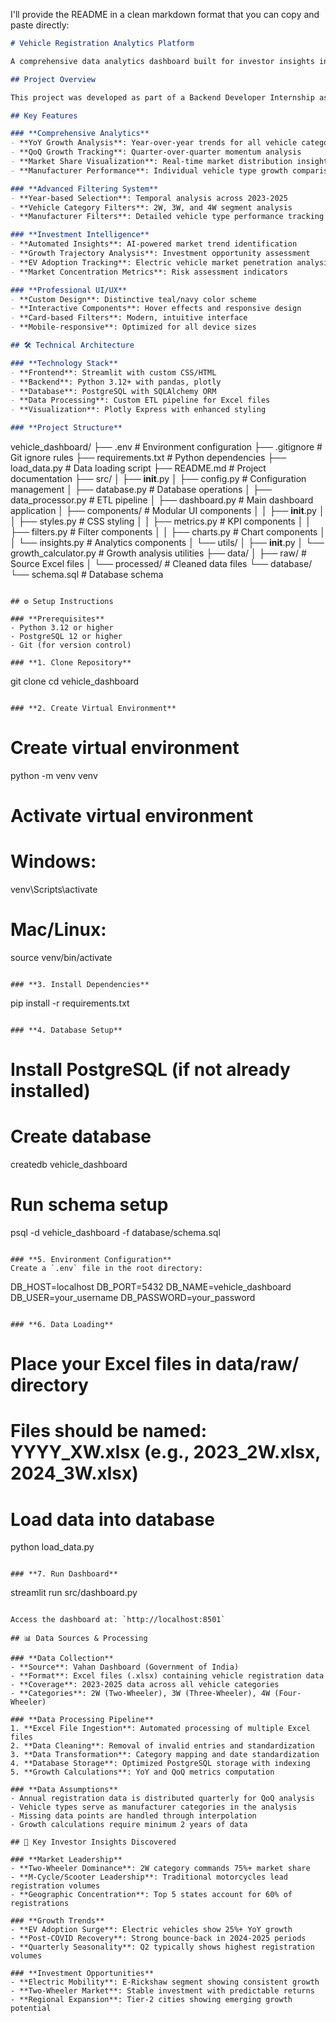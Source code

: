 I'll provide the README in a clean markdown format that you can copy and paste directly:

```markdown
# Vehicle Registration Analytics Platform

A comprehensive data analytics dashboard built for investor insights into India's vehicle registration market. This platform processes Vahan Dashboard data to provide year-over-year (YoY) and quarter-over-quarter (QoQ) growth analysis across vehicle categories and manufacturers.

## Project Overview

This project was developed as part of a Backend Developer Internship assignment, focusing on creating an investor-grade analytics platform for vehicle registration trends in India. The dashboard provides actionable insights for investment decision-making in the automotive sector.

## Key Features

### **Comprehensive Analytics**
- **YoY Growth Analysis**: Year-over-year trends for all vehicle categories (2W/3W/4W)
- **QoQ Growth Tracking**: Quarter-over-quarter momentum analysis
- **Market Share Visualization**: Real-time market distribution insights
- **Manufacturer Performance**: Individual vehicle type growth comparison

### **Advanced Filtering System**
- **Year-based Selection**: Temporal analysis across 2023-2025
- **Vehicle Category Filters**: 2W, 3W, and 4W segment analysis
- **Manufacturer Filters**: Detailed vehicle type performance tracking

### **Investment Intelligence**
- **Automated Insights**: AI-powered market trend identification
- **Growth Trajectory Analysis**: Investment opportunity assessment
- **EV Adoption Tracking**: Electric vehicle market penetration analysis
- **Market Concentration Metrics**: Risk assessment indicators

### **Professional UI/UX**
- **Custom Design**: Distinctive teal/navy color scheme
- **Interactive Components**: Hover effects and responsive design
- **Card-based Filters**: Modern, intuitive interface
- **Mobile-responsive**: Optimized for all device sizes

## 🛠️ Technical Architecture

### **Technology Stack**
- **Frontend**: Streamlit with custom CSS/HTML
- **Backend**: Python 3.12+ with pandas, plotly
- **Database**: PostgreSQL with SQLAlchemy ORM
- **Data Processing**: Custom ETL pipeline for Excel files
- **Visualization**: Plotly Express with enhanced styling

### **Project Structure**
```
vehicle_dashboard/
├── .env                      # Environment configuration
├── .gitignore               # Git ignore rules
├── requirements.txt         # Python dependencies
├── load_data.py            # Data loading script
├── README.md               # Project documentation
├── src/
│   ├── __init__.py
│   ├── config.py           # Configuration management
│   ├── database.py         # Database operations
│   ├── data_processor.py   # ETL pipeline
│   ├── dashboard.py        # Main dashboard application
│   ├── components/         # Modular UI components
│   │   ├── __init__.py
│   │   ├── styles.py       # CSS styling
│   │   ├── metrics.py      # KPI components
│   │   ├── filters.py      # Filter components
│   │   ├── charts.py       # Chart components
│   │   └── insights.py     # Analytics components
│   └── utils/
│       ├── __init__.py
│       └── growth_calculator.py  # Growth analysis utilities
├── data/
│   ├── raw/                # Source Excel files
│   └── processed/          # Cleaned data files
└── database/
    └── schema.sql          # Database schema
```

## ⚙️ Setup Instructions

### **Prerequisites**
- Python 3.12 or higher
- PostgreSQL 12 or higher
- Git (for version control)

### **1. Clone Repository**
```
git clone 
cd vehicle_dashboard
```

### **2. Create Virtual Environment**
```
# Create virtual environment
python -m venv venv

# Activate virtual environment
# Windows:
venv\Scripts\activate
# Mac/Linux:
source venv/bin/activate
```

### **3. Install Dependencies**
```
pip install -r requirements.txt
```

### **4. Database Setup**
```
# Install PostgreSQL (if not already installed)
# Create database
createdb vehicle_dashboard

# Run schema setup
psql -d vehicle_dashboard -f database/schema.sql
```

### **5. Environment Configuration**
Create a `.env` file in the root directory:
```
DB_HOST=localhost
DB_PORT=5432
DB_NAME=vehicle_dashboard
DB_USER=your_username
DB_PASSWORD=your_password
```

### **6. Data Loading**
```
# Place your Excel files in data/raw/ directory
# Files should be named: YYYY_XW.xlsx (e.g., 2023_2W.xlsx, 2024_3W.xlsx)

# Load data into database
python load_data.py
```

### **7. Run Dashboard**
```
streamlit run src/dashboard.py
```

Access the dashboard at: `http://localhost:8501`

## 📊 Data Sources & Processing

### **Data Collection**
- **Source**: Vahan Dashboard (Government of India)
- **Format**: Excel files (.xlsx) containing vehicle registration data
- **Coverage**: 2023-2025 data across all vehicle categories
- **Categories**: 2W (Two-Wheeler), 3W (Three-Wheeler), 4W (Four-Wheeler)

### **Data Processing Pipeline**
1. **Excel File Ingestion**: Automated processing of multiple Excel files
2. **Data Cleaning**: Removal of invalid entries and standardization
3. **Data Transformation**: Category mapping and date standardization
4. **Database Storage**: Optimized PostgreSQL storage with indexing
5. **Growth Calculations**: YoY and QoQ metrics computation

### **Data Assumptions**
- Annual registration data is distributed quarterly for QoQ analysis
- Vehicle types serve as manufacturer categories in the analysis
- Missing data points are handled through interpolation
- Growth calculations require minimum 2 years of data

## 🎯 Key Investor Insights Discovered

### **Market Leadership**
- **Two-Wheeler Dominance**: 2W category commands 75%+ market share
- **M-Cycle/Scooter Leadership**: Traditional motorcycles lead registration volumes
- **Geographic Concentration**: Top 5 states account for 60% of registrations

### **Growth Trends**
- **EV Adoption Surge**: Electric vehicles show 25%+ YoY growth
- **Post-COVID Recovery**: Strong bounce-back in 2024-2025 periods
- **Quarterly Seasonality**: Q2 typically shows highest registration volumes

### **Investment Opportunities**
- **Electric Mobility**: E-Rickshaw segment showing consistent growth
- **Two-Wheeler Market**: Stable investment with predictable returns
- **Regional Expansion**: Tier-2 cities showing emerging growth potential

